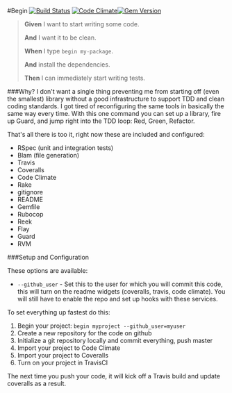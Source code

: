 #Begin
[![Build Status](https://travis-ci.org/neverstopbuilding/begin.png?branch=master)](https://travis-ci.org/neverstopbuilding/begin) [![Code Climate](https://codeclimate.com/github/neverstopbuilding/begin.png)](https://codeclimate.com/github/neverstopbuilding/begin)[![Gem Version](https://badge.fury.io/rb/begin.png)](http://badge.fury.io/rb/begin)

> **Given** I want to start writing some code.
>
> **And** I want it to be clean.
>
> **When** I type `begin my-package`.
>
> **And** install the dependencies.
>
> **Then** I can immediately start writing tests.

###Why?
I don't want a single thing preventing me from starting off (even the smallest) library without a good infrastructure to support TDD and clean coding standards. I got tired of reconfiguring the same tools in basically the same way every time. With this one command you can set up a library, fire up Guard, and jump right into the TDD loop: Red, Green, Refactor.

That's all there is too it, right now these are included and configured:

- RSpec (unit and integration tests)
- Blam (file generation)
- Travis
- Coveralls
- Code Climate
- Rake
- gitignore
- README
- Gemfile
- Rubocop
- Reek
- Flay
- Guard
- RVM

###Setup and Configuration

These options are available:

- `--github_user` - Set this to the user for which you will commit this code, this will turn on the readme widgets (coveralls, travis, code climate). You will still have to enable the repo and set up hooks with these services.


To set everything up fastest do this:

1. Begin your project: `begin myproject --github_user=myuser`
2. Create a new repository for the code on github
3. Initialize a git repository locally and commit everything, push master
4. Import your project to Code Climate
5. Import your project to Coveralls
6. Turn on your project in TravisCI

The next time you push your code, it will kick off a Travis build and update coveralls as a result.
